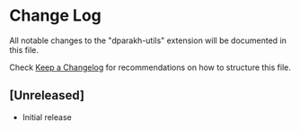# Change Log

All notable changes to the "dparakh-utils" extension will be documented in this file.

Check [Keep a Changelog](http://keepachangelog.com/) for recommendations on how to structure this file.

## [Unreleased]

- Initial release